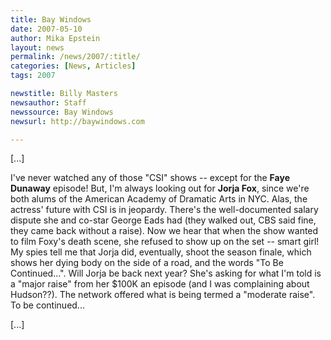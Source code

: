 ```yaml
---
title: Bay Windows 
date: 2007-05-10
author: Mika Epstein
layout: news
permalink: /news/2007/:title/
categories: [News, Articles]
tags: 2007

newstitle: Billy Masters
newsauthor: Staff
newssource: Bay Windows
newsurl: http://baywindows.com

---
```


[...]

I've never watched any of those "CSI" shows -- except for the **Faye Dunaway** episode! But, I'm always looking out for **Jorja Fox**, since we're both alums of the American Academy of Dramatic Arts in NYC. Alas, the actress' future with CSI is in jeopardy. There's the well-documented salary dispute she and co-star George Eads had (they walked out, CBS said fine, they came back without a raise). Now we hear that when the show wanted to film Foxy's death scene, she refused to show up on the set -- smart girl! My spies tell me that Jorja did, eventually, shoot the season finale, which shows her dying body on the side of a road, and the words "To Be Continued...". Will Jorja be back next year? She's asking for what I'm told is a "major raise" from her $100K an episode (and I was complaining about Hudson??). The network offered what is being termed a "moderate raise". To be continued...

[...]
